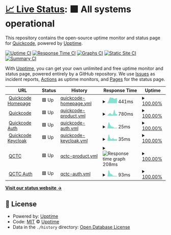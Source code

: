 # [📈 Live Status](https://quickcode-ai.github.io/quickcode-status/): <!--live status--> **🟩 All systems operational**

This repository contains the open-source uptime monitor and status page for [Quickcode](https://quickcode-ai.github.io/quickcode-status/), powered by [Upptime](https://github.com/upptime/upptime).

[![Uptime CI](https://github.com/quickcode-ai/quickcode-status/workflows/Uptime%20CI/badge.svg)](https://github.com/quickcode-ai/quickcode-status/actions?query=workflow%3A%22Uptime+CI%22)
[![Response Time CI](https://github.com/quickcode-ai/quickcode-status/workflows/Response%20Time%20CI/badge.svg)](https://github.com/quickcode-ai/quickcode-status/actions?query=workflow%3A%22Response+Time+CI%22)
[![Graphs CI](https://github.com/quickcode-ai/quickcode-status/workflows/Graphs%20CI/badge.svg)](https://github.com/quickcode-ai/quickcode-status/actions?query=workflow%3A%22Graphs+CI%22)
[![Static Site CI](https://github.com/quickcode-ai/quickcode-status/workflows/Static%20Site%20CI/badge.svg)](https://github.com/quickcode-ai/quickcode-status/actions?query=workflow%3A%22Static+Site+CI%22)
[![Summary CI](https://github.com/quickcode-ai/quickcode-status/workflows/Summary%20CI/badge.svg)](https://github.com/quickcode-ai/quickcode-status/actions?query=workflow%3A%22Summary+CI%22)

With [Upptime](https://upptime.js.org), you can get your own unlimited and free uptime monitor and status page, powered entirely by a GitHub repository. We use [Issues](https://github.com/upptime/upptime/issues) as incident reports, [Actions](https://github.com/quickcode-ai/quickcode-status/actions) as uptime monitors, and [Pages](https://quickcode-ai.github.io/quickcode-status/) for the status page.

<!--start: status pages-->
<!-- This summary is generated by Upptime (https://github.com/upptime/upptime) -->
<!-- Do not edit this manually, your changes will be overwritten -->
<!-- prettier-ignore -->
| URL | Status | History | Response Time | Uptime |
| --- | ------ | ------- | ------------- | ------ |
| <img alt="" src="https://icons.duckduckgo.com/ip3/quickcode.ai.ico" height="13"> [Quickcode Homepage](https://quickcode.ai) | 🟩 Up | [quickcode-homepage.yml](https://github.com/quickcode-ai/quickcode-status/commits/HEAD/history/quickcode-homepage.yml) | <details><summary><img alt="Response time graph" src="./graphs/quickcode-homepage/response-time-week.png" height="20"> 441ms</summary><br><a href="https://quickcode-ai.github.io/quickcode-status/history/quickcode-homepage"><img alt="Response time 735" src="https://img.shields.io/endpoint?url=https%3A%2F%2Fraw.githubusercontent.com%2Fquickcode-ai%2Fquickcode-status%2FHEAD%2Fapi%2Fquickcode-homepage%2Fresponse-time.json"></a><br><a href="https://quickcode-ai.github.io/quickcode-status/history/quickcode-homepage"><img alt="24-hour response time 201" src="https://img.shields.io/endpoint?url=https%3A%2F%2Fraw.githubusercontent.com%2Fquickcode-ai%2Fquickcode-status%2FHEAD%2Fapi%2Fquickcode-homepage%2Fresponse-time-day.json"></a><br><a href="https://quickcode-ai.github.io/quickcode-status/history/quickcode-homepage"><img alt="7-day response time 441" src="https://img.shields.io/endpoint?url=https%3A%2F%2Fraw.githubusercontent.com%2Fquickcode-ai%2Fquickcode-status%2FHEAD%2Fapi%2Fquickcode-homepage%2Fresponse-time-week.json"></a><br><a href="https://quickcode-ai.github.io/quickcode-status/history/quickcode-homepage"><img alt="30-day response time 493" src="https://img.shields.io/endpoint?url=https%3A%2F%2Fraw.githubusercontent.com%2Fquickcode-ai%2Fquickcode-status%2FHEAD%2Fapi%2Fquickcode-homepage%2Fresponse-time-month.json"></a><br><a href="https://quickcode-ai.github.io/quickcode-status/history/quickcode-homepage"><img alt="1-year response time 619" src="https://img.shields.io/endpoint?url=https%3A%2F%2Fraw.githubusercontent.com%2Fquickcode-ai%2Fquickcode-status%2FHEAD%2Fapi%2Fquickcode-homepage%2Fresponse-time-year.json"></a></details> | <details><summary><a href="https://quickcode-ai.github.io/quickcode-status/history/quickcode-homepage">100.00%</a></summary><a href="https://quickcode-ai.github.io/quickcode-status/history/quickcode-homepage"><img alt="All-time uptime 95.68%" src="https://img.shields.io/endpoint?url=https%3A%2F%2Fraw.githubusercontent.com%2Fquickcode-ai%2Fquickcode-status%2FHEAD%2Fapi%2Fquickcode-homepage%2Fuptime.json"></a><br><a href="https://quickcode-ai.github.io/quickcode-status/history/quickcode-homepage"><img alt="24-hour uptime 100.00%" src="https://img.shields.io/endpoint?url=https%3A%2F%2Fraw.githubusercontent.com%2Fquickcode-ai%2Fquickcode-status%2FHEAD%2Fapi%2Fquickcode-homepage%2Fuptime-day.json"></a><br><a href="https://quickcode-ai.github.io/quickcode-status/history/quickcode-homepage"><img alt="7-day uptime 100.00%" src="https://img.shields.io/endpoint?url=https%3A%2F%2Fraw.githubusercontent.com%2Fquickcode-ai%2Fquickcode-status%2FHEAD%2Fapi%2Fquickcode-homepage%2Fuptime-week.json"></a><br><a href="https://quickcode-ai.github.io/quickcode-status/history/quickcode-homepage"><img alt="30-day uptime 100.00%" src="https://img.shields.io/endpoint?url=https%3A%2F%2Fraw.githubusercontent.com%2Fquickcode-ai%2Fquickcode-status%2FHEAD%2Fapi%2Fquickcode-homepage%2Fuptime-month.json"></a><br><a href="https://quickcode-ai.github.io/quickcode-status/history/quickcode-homepage"><img alt="1-year uptime 94.43%" src="https://img.shields.io/endpoint?url=https%3A%2F%2Fraw.githubusercontent.com%2Fquickcode-ai%2Fquickcode-status%2FHEAD%2Fapi%2Fquickcode-homepage%2Fuptime-year.json"></a></details>
| <img alt="" src="https://icons.duckduckgo.com/ip3/hs.quickcode.ai.ico" height="13"> [Quickcode](https://hs.quickcode.ai) | 🟩 Up | [quickcode-product.yml](https://github.com/quickcode-ai/quickcode-status/commits/HEAD/history/quickcode-product.yml) | <details><summary><img alt="Response time graph" src="./graphs/quickcode-product/response-time-week.png" height="20"> 780ms</summary><br><a href="https://quickcode-ai.github.io/quickcode-status/history/quickcode-product"><img alt="Response time 333" src="https://img.shields.io/endpoint?url=https%3A%2F%2Fraw.githubusercontent.com%2Fquickcode-ai%2Fquickcode-status%2FHEAD%2Fapi%2Fquickcode-product%2Fresponse-time.json"></a><br><a href="https://quickcode-ai.github.io/quickcode-status/history/quickcode-product"><img alt="24-hour response time 322" src="https://img.shields.io/endpoint?url=https%3A%2F%2Fraw.githubusercontent.com%2Fquickcode-ai%2Fquickcode-status%2FHEAD%2Fapi%2Fquickcode-product%2Fresponse-time-day.json"></a><br><a href="https://quickcode-ai.github.io/quickcode-status/history/quickcode-product"><img alt="7-day response time 780" src="https://img.shields.io/endpoint?url=https%3A%2F%2Fraw.githubusercontent.com%2Fquickcode-ai%2Fquickcode-status%2FHEAD%2Fapi%2Fquickcode-product%2Fresponse-time-week.json"></a><br><a href="https://quickcode-ai.github.io/quickcode-status/history/quickcode-product"><img alt="30-day response time 384" src="https://img.shields.io/endpoint?url=https%3A%2F%2Fraw.githubusercontent.com%2Fquickcode-ai%2Fquickcode-status%2FHEAD%2Fapi%2Fquickcode-product%2Fresponse-time-month.json"></a><br><a href="https://quickcode-ai.github.io/quickcode-status/history/quickcode-product"><img alt="1-year response time 333" src="https://img.shields.io/endpoint?url=https%3A%2F%2Fraw.githubusercontent.com%2Fquickcode-ai%2Fquickcode-status%2FHEAD%2Fapi%2Fquickcode-product%2Fresponse-time-year.json"></a></details> | <details><summary><a href="https://quickcode-ai.github.io/quickcode-status/history/quickcode-product">100.00%</a></summary><a href="https://quickcode-ai.github.io/quickcode-status/history/quickcode-product"><img alt="All-time uptime 99.66%" src="https://img.shields.io/endpoint?url=https%3A%2F%2Fraw.githubusercontent.com%2Fquickcode-ai%2Fquickcode-status%2FHEAD%2Fapi%2Fquickcode-product%2Fuptime.json"></a><br><a href="https://quickcode-ai.github.io/quickcode-status/history/quickcode-product"><img alt="24-hour uptime 100.00%" src="https://img.shields.io/endpoint?url=https%3A%2F%2Fraw.githubusercontent.com%2Fquickcode-ai%2Fquickcode-status%2FHEAD%2Fapi%2Fquickcode-product%2Fuptime-day.json"></a><br><a href="https://quickcode-ai.github.io/quickcode-status/history/quickcode-product"><img alt="7-day uptime 100.00%" src="https://img.shields.io/endpoint?url=https%3A%2F%2Fraw.githubusercontent.com%2Fquickcode-ai%2Fquickcode-status%2FHEAD%2Fapi%2Fquickcode-product%2Fuptime-week.json"></a><br><a href="https://quickcode-ai.github.io/quickcode-status/history/quickcode-product"><img alt="30-day uptime 100.00%" src="https://img.shields.io/endpoint?url=https%3A%2F%2Fraw.githubusercontent.com%2Fquickcode-ai%2Fquickcode-status%2FHEAD%2Fapi%2Fquickcode-product%2Fuptime-month.json"></a><br><a href="https://quickcode-ai.github.io/quickcode-status/history/quickcode-product"><img alt="1-year uptime 99.97%" src="https://img.shields.io/endpoint?url=https%3A%2F%2Fraw.githubusercontent.com%2Fquickcode-ai%2Fquickcode-status%2FHEAD%2Fapi%2Fquickcode-product%2Fuptime-year.json"></a></details>
| <img alt="" src="https://icons.duckduckgo.com/ip3/hs.quickcode.ai.ico" height="13"> [Quickcode Auth](https://hs.quickcode.ai/auth/) | 🟩 Up | [quickcode-auth.yml](https://github.com/quickcode-ai/quickcode-status/commits/HEAD/history/quickcode-auth.yml) | <details><summary><img alt="Response time graph" src="./graphs/quickcode-auth/response-time-week.png" height="20"> 25ms</summary><br><a href="https://quickcode-ai.github.io/quickcode-status/history/quickcode-auth"><img alt="Response time 103" src="https://img.shields.io/endpoint?url=https%3A%2F%2Fraw.githubusercontent.com%2Fquickcode-ai%2Fquickcode-status%2FHEAD%2Fapi%2Fquickcode-auth%2Fresponse-time.json"></a><br><a href="https://quickcode-ai.github.io/quickcode-status/history/quickcode-auth"><img alt="24-hour response time 66" src="https://img.shields.io/endpoint?url=https%3A%2F%2Fraw.githubusercontent.com%2Fquickcode-ai%2Fquickcode-status%2FHEAD%2Fapi%2Fquickcode-auth%2Fresponse-time-day.json"></a><br><a href="https://quickcode-ai.github.io/quickcode-status/history/quickcode-auth"><img alt="7-day response time 25" src="https://img.shields.io/endpoint?url=https%3A%2F%2Fraw.githubusercontent.com%2Fquickcode-ai%2Fquickcode-status%2FHEAD%2Fapi%2Fquickcode-auth%2Fresponse-time-week.json"></a><br><a href="https://quickcode-ai.github.io/quickcode-status/history/quickcode-auth"><img alt="30-day response time 31" src="https://img.shields.io/endpoint?url=https%3A%2F%2Fraw.githubusercontent.com%2Fquickcode-ai%2Fquickcode-status%2FHEAD%2Fapi%2Fquickcode-auth%2Fresponse-time-month.json"></a><br><a href="https://quickcode-ai.github.io/quickcode-status/history/quickcode-auth"><img alt="1-year response time 98" src="https://img.shields.io/endpoint?url=https%3A%2F%2Fraw.githubusercontent.com%2Fquickcode-ai%2Fquickcode-status%2FHEAD%2Fapi%2Fquickcode-auth%2Fresponse-time-year.json"></a></details> | <details><summary><a href="https://quickcode-ai.github.io/quickcode-status/history/quickcode-auth">100.00%</a></summary><a href="https://quickcode-ai.github.io/quickcode-status/history/quickcode-auth"><img alt="All-time uptime 66.58%" src="https://img.shields.io/endpoint?url=https%3A%2F%2Fraw.githubusercontent.com%2Fquickcode-ai%2Fquickcode-status%2FHEAD%2Fapi%2Fquickcode-auth%2Fuptime.json"></a><br><a href="https://quickcode-ai.github.io/quickcode-status/history/quickcode-auth"><img alt="24-hour uptime 100.00%" src="https://img.shields.io/endpoint?url=https%3A%2F%2Fraw.githubusercontent.com%2Fquickcode-ai%2Fquickcode-status%2FHEAD%2Fapi%2Fquickcode-auth%2Fuptime-day.json"></a><br><a href="https://quickcode-ai.github.io/quickcode-status/history/quickcode-auth"><img alt="7-day uptime 100.00%" src="https://img.shields.io/endpoint?url=https%3A%2F%2Fraw.githubusercontent.com%2Fquickcode-ai%2Fquickcode-status%2FHEAD%2Fapi%2Fquickcode-auth%2Fuptime-week.json"></a><br><a href="https://quickcode-ai.github.io/quickcode-status/history/quickcode-auth"><img alt="30-day uptime 100.00%" src="https://img.shields.io/endpoint?url=https%3A%2F%2Fraw.githubusercontent.com%2Fquickcode-ai%2Fquickcode-status%2FHEAD%2Fapi%2Fquickcode-auth%2Fuptime-month.json"></a><br><a href="https://quickcode-ai.github.io/quickcode-status/history/quickcode-auth"><img alt="1-year uptime 74.44%" src="https://img.shields.io/endpoint?url=https%3A%2F%2Fraw.githubusercontent.com%2Fquickcode-ai%2Fquickcode-status%2FHEAD%2Fapi%2Fquickcode-auth%2Fuptime-year.json"></a></details>
| <img alt="" src="https://icons.duckduckgo.com/ip3/hs.quickcode.ai.ico" height="13"> [Quickcode Keycloak](https://hs.quickcode.ai/auth/health/ready) | 🟩 Up | [quickcode-keycloak.yml](https://github.com/quickcode-ai/quickcode-status/commits/HEAD/history/quickcode-keycloak.yml) | <details><summary><img alt="Response time graph" src="./graphs/quickcode-keycloak/response-time-week.png" height="20"> 35ms</summary><br><a href="https://quickcode-ai.github.io/quickcode-status/history/quickcode-keycloak"><img alt="Response time 45" src="https://img.shields.io/endpoint?url=https%3A%2F%2Fraw.githubusercontent.com%2Fquickcode-ai%2Fquickcode-status%2FHEAD%2Fapi%2Fquickcode-keycloak%2Fresponse-time.json"></a><br><a href="https://quickcode-ai.github.io/quickcode-status/history/quickcode-keycloak"><img alt="24-hour response time 82" src="https://img.shields.io/endpoint?url=https%3A%2F%2Fraw.githubusercontent.com%2Fquickcode-ai%2Fquickcode-status%2FHEAD%2Fapi%2Fquickcode-keycloak%2Fresponse-time-day.json"></a><br><a href="https://quickcode-ai.github.io/quickcode-status/history/quickcode-keycloak"><img alt="7-day response time 35" src="https://img.shields.io/endpoint?url=https%3A%2F%2Fraw.githubusercontent.com%2Fquickcode-ai%2Fquickcode-status%2FHEAD%2Fapi%2Fquickcode-keycloak%2Fresponse-time-week.json"></a><br><a href="https://quickcode-ai.github.io/quickcode-status/history/quickcode-keycloak"><img alt="30-day response time 44" src="https://img.shields.io/endpoint?url=https%3A%2F%2Fraw.githubusercontent.com%2Fquickcode-ai%2Fquickcode-status%2FHEAD%2Fapi%2Fquickcode-keycloak%2Fresponse-time-month.json"></a><br><a href="https://quickcode-ai.github.io/quickcode-status/history/quickcode-keycloak"><img alt="1-year response time 45" src="https://img.shields.io/endpoint?url=https%3A%2F%2Fraw.githubusercontent.com%2Fquickcode-ai%2Fquickcode-status%2FHEAD%2Fapi%2Fquickcode-keycloak%2Fresponse-time-year.json"></a></details> | <details><summary><a href="https://quickcode-ai.github.io/quickcode-status/history/quickcode-keycloak">100.00%</a></summary><a href="https://quickcode-ai.github.io/quickcode-status/history/quickcode-keycloak"><img alt="All-time uptime 100.00%" src="https://img.shields.io/endpoint?url=https%3A%2F%2Fraw.githubusercontent.com%2Fquickcode-ai%2Fquickcode-status%2FHEAD%2Fapi%2Fquickcode-keycloak%2Fuptime.json"></a><br><a href="https://quickcode-ai.github.io/quickcode-status/history/quickcode-keycloak"><img alt="24-hour uptime 100.00%" src="https://img.shields.io/endpoint?url=https%3A%2F%2Fraw.githubusercontent.com%2Fquickcode-ai%2Fquickcode-status%2FHEAD%2Fapi%2Fquickcode-keycloak%2Fuptime-day.json"></a><br><a href="https://quickcode-ai.github.io/quickcode-status/history/quickcode-keycloak"><img alt="7-day uptime 100.00%" src="https://img.shields.io/endpoint?url=https%3A%2F%2Fraw.githubusercontent.com%2Fquickcode-ai%2Fquickcode-status%2FHEAD%2Fapi%2Fquickcode-keycloak%2Fuptime-week.json"></a><br><a href="https://quickcode-ai.github.io/quickcode-status/history/quickcode-keycloak"><img alt="30-day uptime 100.00%" src="https://img.shields.io/endpoint?url=https%3A%2F%2Fraw.githubusercontent.com%2Fquickcode-ai%2Fquickcode-status%2FHEAD%2Fapi%2Fquickcode-keycloak%2Fuptime-month.json"></a><br><a href="https://quickcode-ai.github.io/quickcode-status/history/quickcode-keycloak"><img alt="1-year uptime 100.00%" src="https://img.shields.io/endpoint?url=https%3A%2F%2Fraw.githubusercontent.com%2Fquickcode-ai%2Fquickcode-status%2FHEAD%2Fapi%2Fquickcode-keycloak%2Fuptime-year.json"></a></details>
| <img alt="" src="https://icons.duckduckgo.com/ip3/qc.quickcode.ai.ico" height="13"> [QCTC](https://qc.quickcode.ai) | 🟩 Up | [qctc-product.yml](https://github.com/quickcode-ai/quickcode-status/commits/HEAD/history/qctc-product.yml) | <details><summary><img alt="Response time graph" src="./graphs/qctc-product/response-time-week.png" height="20"> 208ms</summary><br><a href="https://quickcode-ai.github.io/quickcode-status/history/qctc-product"><img alt="Response time 325" src="https://img.shields.io/endpoint?url=https%3A%2F%2Fraw.githubusercontent.com%2Fquickcode-ai%2Fquickcode-status%2FHEAD%2Fapi%2Fqctc-product%2Fresponse-time.json"></a><br><a href="https://quickcode-ai.github.io/quickcode-status/history/qctc-product"><img alt="24-hour response time 428" src="https://img.shields.io/endpoint?url=https%3A%2F%2Fraw.githubusercontent.com%2Fquickcode-ai%2Fquickcode-status%2FHEAD%2Fapi%2Fqctc-product%2Fresponse-time-day.json"></a><br><a href="https://quickcode-ai.github.io/quickcode-status/history/qctc-product"><img alt="7-day response time 208" src="https://img.shields.io/endpoint?url=https%3A%2F%2Fraw.githubusercontent.com%2Fquickcode-ai%2Fquickcode-status%2FHEAD%2Fapi%2Fqctc-product%2Fresponse-time-week.json"></a><br><a href="https://quickcode-ai.github.io/quickcode-status/history/qctc-product"><img alt="30-day response time 278" src="https://img.shields.io/endpoint?url=https%3A%2F%2Fraw.githubusercontent.com%2Fquickcode-ai%2Fquickcode-status%2FHEAD%2Fapi%2Fqctc-product%2Fresponse-time-month.json"></a><br><a href="https://quickcode-ai.github.io/quickcode-status/history/qctc-product"><img alt="1-year response time 325" src="https://img.shields.io/endpoint?url=https%3A%2F%2Fraw.githubusercontent.com%2Fquickcode-ai%2Fquickcode-status%2FHEAD%2Fapi%2Fqctc-product%2Fresponse-time-year.json"></a></details> | <details><summary><a href="https://quickcode-ai.github.io/quickcode-status/history/qctc-product">100.00%</a></summary><a href="https://quickcode-ai.github.io/quickcode-status/history/qctc-product"><img alt="All-time uptime 100.00%" src="https://img.shields.io/endpoint?url=https%3A%2F%2Fraw.githubusercontent.com%2Fquickcode-ai%2Fquickcode-status%2FHEAD%2Fapi%2Fqctc-product%2Fuptime.json"></a><br><a href="https://quickcode-ai.github.io/quickcode-status/history/qctc-product"><img alt="24-hour uptime 100.00%" src="https://img.shields.io/endpoint?url=https%3A%2F%2Fraw.githubusercontent.com%2Fquickcode-ai%2Fquickcode-status%2FHEAD%2Fapi%2Fqctc-product%2Fuptime-day.json"></a><br><a href="https://quickcode-ai.github.io/quickcode-status/history/qctc-product"><img alt="7-day uptime 100.00%" src="https://img.shields.io/endpoint?url=https%3A%2F%2Fraw.githubusercontent.com%2Fquickcode-ai%2Fquickcode-status%2FHEAD%2Fapi%2Fqctc-product%2Fuptime-week.json"></a><br><a href="https://quickcode-ai.github.io/quickcode-status/history/qctc-product"><img alt="30-day uptime 100.00%" src="https://img.shields.io/endpoint?url=https%3A%2F%2Fraw.githubusercontent.com%2Fquickcode-ai%2Fquickcode-status%2FHEAD%2Fapi%2Fqctc-product%2Fuptime-month.json"></a><br><a href="https://quickcode-ai.github.io/quickcode-status/history/qctc-product"><img alt="1-year uptime 100.00%" src="https://img.shields.io/endpoint?url=https%3A%2F%2Fraw.githubusercontent.com%2Fquickcode-ai%2Fquickcode-status%2FHEAD%2Fapi%2Fqctc-product%2Fuptime-year.json"></a></details>
| <img alt="" src="https://icons.duckduckgo.com/ip3/qc.quickcode.ai.ico" height="13"> [QCTC Auth](https://qc.quickcode.ai/auth/) | 🟩 Up | [qctc-auth.yml](https://github.com/quickcode-ai/quickcode-status/commits/HEAD/history/qctc-auth.yml) | <details><summary><img alt="Response time graph" src="./graphs/qctc-auth/response-time-week.png" height="20"> 93ms</summary><br><a href="https://quickcode-ai.github.io/quickcode-status/history/qctc-auth"><img alt="Response time 127" src="https://img.shields.io/endpoint?url=https%3A%2F%2Fraw.githubusercontent.com%2Fquickcode-ai%2Fquickcode-status%2FHEAD%2Fapi%2Fqctc-auth%2Fresponse-time.json"></a><br><a href="https://quickcode-ai.github.io/quickcode-status/history/qctc-auth"><img alt="24-hour response time 345" src="https://img.shields.io/endpoint?url=https%3A%2F%2Fraw.githubusercontent.com%2Fquickcode-ai%2Fquickcode-status%2FHEAD%2Fapi%2Fqctc-auth%2Fresponse-time-day.json"></a><br><a href="https://quickcode-ai.github.io/quickcode-status/history/qctc-auth"><img alt="7-day response time 93" src="https://img.shields.io/endpoint?url=https%3A%2F%2Fraw.githubusercontent.com%2Fquickcode-ai%2Fquickcode-status%2FHEAD%2Fapi%2Fqctc-auth%2Fresponse-time-week.json"></a><br><a href="https://quickcode-ai.github.io/quickcode-status/history/qctc-auth"><img alt="30-day response time 127" src="https://img.shields.io/endpoint?url=https%3A%2F%2Fraw.githubusercontent.com%2Fquickcode-ai%2Fquickcode-status%2FHEAD%2Fapi%2Fqctc-auth%2Fresponse-time-month.json"></a><br><a href="https://quickcode-ai.github.io/quickcode-status/history/qctc-auth"><img alt="1-year response time 127" src="https://img.shields.io/endpoint?url=https%3A%2F%2Fraw.githubusercontent.com%2Fquickcode-ai%2Fquickcode-status%2FHEAD%2Fapi%2Fqctc-auth%2Fresponse-time-year.json"></a></details> | <details><summary><a href="https://quickcode-ai.github.io/quickcode-status/history/qctc-auth">100.00%</a></summary><a href="https://quickcode-ai.github.io/quickcode-status/history/qctc-auth"><img alt="All-time uptime 100.00%" src="https://img.shields.io/endpoint?url=https%3A%2F%2Fraw.githubusercontent.com%2Fquickcode-ai%2Fquickcode-status%2FHEAD%2Fapi%2Fqctc-auth%2Fuptime.json"></a><br><a href="https://quickcode-ai.github.io/quickcode-status/history/qctc-auth"><img alt="24-hour uptime 100.00%" src="https://img.shields.io/endpoint?url=https%3A%2F%2Fraw.githubusercontent.com%2Fquickcode-ai%2Fquickcode-status%2FHEAD%2Fapi%2Fqctc-auth%2Fuptime-day.json"></a><br><a href="https://quickcode-ai.github.io/quickcode-status/history/qctc-auth"><img alt="7-day uptime 100.00%" src="https://img.shields.io/endpoint?url=https%3A%2F%2Fraw.githubusercontent.com%2Fquickcode-ai%2Fquickcode-status%2FHEAD%2Fapi%2Fqctc-auth%2Fuptime-week.json"></a><br><a href="https://quickcode-ai.github.io/quickcode-status/history/qctc-auth"><img alt="30-day uptime 100.00%" src="https://img.shields.io/endpoint?url=https%3A%2F%2Fraw.githubusercontent.com%2Fquickcode-ai%2Fquickcode-status%2FHEAD%2Fapi%2Fqctc-auth%2Fuptime-month.json"></a><br><a href="https://quickcode-ai.github.io/quickcode-status/history/qctc-auth"><img alt="1-year uptime 100.00%" src="https://img.shields.io/endpoint?url=https%3A%2F%2Fraw.githubusercontent.com%2Fquickcode-ai%2Fquickcode-status%2FHEAD%2Fapi%2Fqctc-auth%2Fuptime-year.json"></a></details>

<!--end: status pages-->

[**Visit our status website →**](https://quickcode-ai.github.io/quickcode-status/)

## 📄 License

- Powered by: [Upptime](https://github.com/upptime/upptime)
- Code: [MIT](./LICENSE) © [Upptime](https://upptime.js.org)
- Data in the `./history` directory: [Open Database License](https://opendatacommons.org/licenses/odbl/1-0/)
